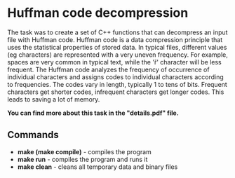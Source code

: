 # Huffman code decompression
The task was to create a set of C++ functions that can decompress an input file with Huffman code. Huffman code is a data compression principle that uses the statistical properties of stored data. In typical files, different values (eg characters) are represented with a very uneven frequency. For example, spaces are very common in typical text, while the 'ř' character will be less frequent. The Huffman code analyzes the frequency of occurrence of individual characters and assigns codes to individual characters according to frequencies. The codes vary in length, typically 1 to tens of bits. Frequent characters get shorter codes, infrequent characters get longer codes. This leads to saving a lot of memory.

**You can find more about this task in the "details.pdf" file.**

## Commands
- **make (make compile)** - compiles the program
- **make run** - compiles the program and runs it
- **make clean** - cleans all temporary data and binary files 
